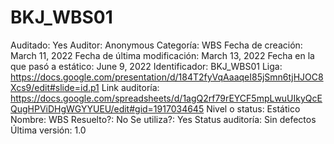 # BKJ_WBS01

Auditado: Yes
Auditor: Anonymous
Categoría: WBS
Fecha de creación: March 11, 2022
Fecha de última modificación: March 13, 2022
Fecha en la que pasó a estático: June 9, 2022
Identificador: BKJ_WBS01
Liga: https://docs.google.com/presentation/d/184T2fyVqAaaqeI85jSmn6tjHJOC8Xcs9/edit#slide=id.p1
Link auditoría: https://docs.google.com/spreadsheets/d/1agQ2rf79rEYCF5mpLwuUIkyQcEQugHPViDHgWGYYUEU/edit#gid=1917034645
Nivel o status: Estático
Nombre: WBS
Resuelto?: No
Se utiliza?: Yes
Status auditoría: Sin defectos
Última versión: 1.0